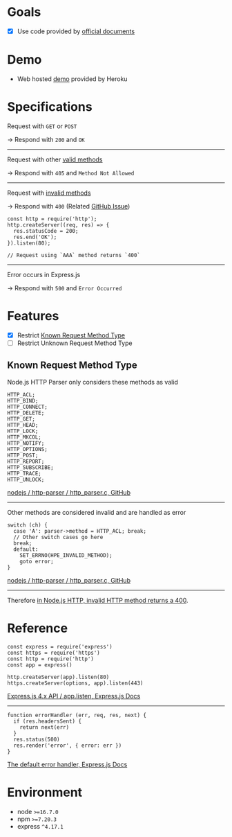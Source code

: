 # Goals

- [x] Use code provided by [official documents](#reference)

# Demo

* Web hosted [demo](https://node-http-error-handling.herokuapp.com/) provided by Heroku

# Specifications

Request with `GET` or `POST`

→ Respond with `200` and `OK`

---

Request with other [valid methods](#known-request-method-type)

→ Respond with `405` and `Method Not Allowed`

---

Request with [invalid methods](#known-request-method-type)

→ Respond with `400` (Related [GitHub Issue](https://github.com/nodejs/node/issues/17248))

```
const http = require('http');
http.createServer((req, res) => {
  res.statusCode = 200;
  res.end('OK');
}).listen(80);

// Request using `AAA` method returns `400`
```

---

Error occurs in Express.js

→ Respond with `500` and `Error Occurred`

# Features

- [x] Restrict [Known Request Method Type](#known-request-method-type)
- [ ] Restrict Unknown Request Method Type

## Known Request Method Type

Node.js HTTP Parser only considers these methods as valid

```
HTTP_ACL;
HTTP_BIND;
HTTP_CONNECT;
HTTP_DELETE;
HTTP_GET;
HTTP_HEAD;
HTTP_LOCK;
HTTP_MKCOL;
HTTP_NOTIFY;
HTTP_OPTIONS;
HTTP_POST;
HTTP_REPORT;
HTTP_SUBSCRIBE;
HTTP_TRACE;
HTTP_UNLOCK;
```
[nodejs / http-parser / http_parser.c, GitHub](https://github.com/nodejs/http-parser/blob/main/http_parser.c#L942-L963)

---

Other methods are considered invalid and are handled as error

```
switch (ch) {
  case 'A': parser->method = HTTP_ACL; break;
  // Other switch cases go here
  break;
  default:
    SET_ERRNO(HPE_INVALID_METHOD);
    goto error;
}
```
[nodejs / http-parser / http_parser.c, GitHub](https://github.com/nodejs/http-parser/blob/main/http_parser.c#L942-L963)

---

Therefore [in Node.js HTTP, invalid HTTP method returns a 400](https://github.com/nodejs/node/issues/17248).

# Reference

```
const express = require('express')
const https = require('https')
const http = require('http')
const app = express()

http.createServer(app).listen(80)
https.createServer(options, app).listen(443)
```

[Express.js 4.x API / app.listen, Express.js Docs](http://expressjs.com/en/api.html#app.listen)

---

```
function errorHandler (err, req, res, next) {
  if (res.headersSent) {
    return next(err)
  }
  res.status(500)
  res.render('error', { error: err })
}
```

[The default error handler, Express.js Docs](http://expressjs.com/en/guide/error-handling.html#the-default-error-handler)

# Environment

- node `>=16.7.0`
- npm `>=7.20.3`
- express `^4.17.1`
